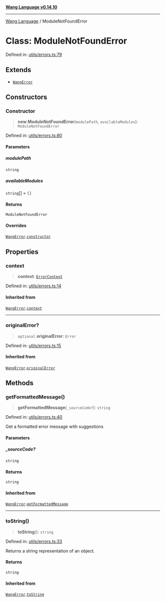 [**Wang Language v0.14.10**](../README.md)

***

[Wang Language](../globals.md) / ModuleNotFoundError

# Class: ModuleNotFoundError

Defined in: [utils/errors.ts:79](https://github.com/artpar/wang/blob/61b057ca9085041eb45870b6832c37fc9af1ff26/src/utils/errors.ts#L79)

## Extends

- [`WangError`](WangError.md)

## Constructors

### Constructor

> **new ModuleNotFoundError**(`modulePath`, `availableModules`): `ModuleNotFoundError`

Defined in: [utils/errors.ts:80](https://github.com/artpar/wang/blob/61b057ca9085041eb45870b6832c37fc9af1ff26/src/utils/errors.ts#L80)

#### Parameters

##### modulePath

`string`

##### availableModules

`string`[] = `[]`

#### Returns

`ModuleNotFoundError`

#### Overrides

[`WangError`](WangError.md).[`constructor`](WangError.md#constructor)

## Properties

### context

> **context**: [`ErrorContext`](../interfaces/ErrorContext.md)

Defined in: [utils/errors.ts:14](https://github.com/artpar/wang/blob/61b057ca9085041eb45870b6832c37fc9af1ff26/src/utils/errors.ts#L14)

#### Inherited from

[`WangError`](WangError.md).[`context`](WangError.md#context)

***

### originalError?

> `optional` **originalError**: `Error`

Defined in: [utils/errors.ts:15](https://github.com/artpar/wang/blob/61b057ca9085041eb45870b6832c37fc9af1ff26/src/utils/errors.ts#L15)

#### Inherited from

[`WangError`](WangError.md).[`originalError`](WangError.md#originalerror)

## Methods

### getFormattedMessage()

> **getFormattedMessage**(`_sourceCode?`): `string`

Defined in: [utils/errors.ts:40](https://github.com/artpar/wang/blob/61b057ca9085041eb45870b6832c37fc9af1ff26/src/utils/errors.ts#L40)

Get a formatted error message with suggestions

#### Parameters

##### \_sourceCode?

`string`

#### Returns

`string`

#### Inherited from

[`WangError`](WangError.md).[`getFormattedMessage`](WangError.md#getformattedmessage)

***

### toString()

> **toString**(): `string`

Defined in: [utils/errors.ts:33](https://github.com/artpar/wang/blob/61b057ca9085041eb45870b6832c37fc9af1ff26/src/utils/errors.ts#L33)

Returns a string representation of an object.

#### Returns

`string`

#### Inherited from

[`WangError`](WangError.md).[`toString`](WangError.md#tostring)

